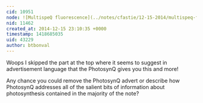 ```yaml
---
cid: 10951
node: ![MultispeQ fluorescence](../notes/cfastie/12-15-2014/multispeq-fluorescence)
nid: 11462
created_at: 2014-12-15 23:10:35 +0000
timestamp: 1418685035
uid: 43229
author: btbonval
---
```


Woops I skipped the part at the top where it seems to suggest in advertisement language that the PhotosynQ gives you this and more!

Any chance you could remove the PhotosynQ advert or describe how PhotosynQ addresses all of the salient bits of information about photosynthesis contained in the majority of the note?